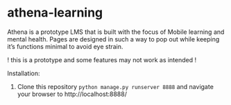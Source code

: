 # athena-learning

Athena is a prototype LMS that is built with the focus of Mobile learning and mental health. Pages are designed in such a way to pop out while keeping it’s functions minimal to avoid eye strain.

! this is a prototype and some features may not work as intended !

Installation:

1. Clone this repository
`python manage.py runserver 8888`
and navigate your browser to http://localhost:8888/
